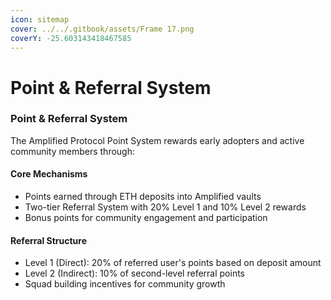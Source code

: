 ```yaml
---
icon: sitemap
cover: ../../.gitbook/assets/Frame 17.png
coverY: -25.603143418467585
---
```


# Point & Referral System

### Point & Referral System

The Amplified Protocol Point System rewards early adopters and active community members through:

#### Core Mechanisms

* Points earned through ETH deposits into Amplified vaults
* Two-tier Referral System with 20% Level 1 and 10% Level 2 rewards
* Bonus points for community engagement and participation

#### Referral Structure

* Level 1 (Direct): 20% of referred user's points based on deposit amount
* Level 2 (Indirect): 10% of second-level referral points
* Squad building incentives for community growth
